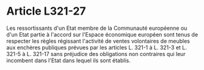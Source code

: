 # Article L321-27

Les ressortissants d'un Etat membre de la Communauté européenne ou d'un Etat partie à l'accord sur l'Espace économique européen sont tenus de respecter les règles régissant l'activité de ventes volontaires de meubles aux enchères publiques prévues par les articles L. 321-1 à L. 321-3 et L. 321-5 à L. 321-17 sans préjudice des obligations non contraires qui leur incombent dans l'Etat dans lequel ils sont établis.
